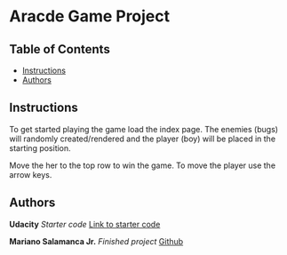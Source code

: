 # Aracde Game Project

## Table of Contents

* [Instructions](#instructions)
* [Authors](#authors)

## Instructions

To get started playing the game load the index page. The enemies (bugs) will randomly created/rendered and the player (boy) will be placed in the starting position. 

Move the her to the top row to win the game. To move the player use the arrow keys.

## Authors

**Udacity** *Starter code* [Link to starter code](https://github.com/udacity/frontend-nanodegree-arcade-game)

**Mariano Salamanca Jr.** *Finished project* [Github](https://github.com/omoosey)
